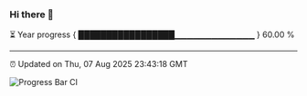 ### Hi there 👋

⏳ Year progress { █████████████████▁▁▁▁▁▁▁▁▁▁▁▁▁ } 60.00 %

---

⏰ Updated on Thu, 07 Aug 2025 23:43:18 GMT

![Progress Bar CI](https://github.com/IshwaranRudhara/GIT-ACTION/workflows/Progress%20Bar%20CI/badge.svg)
